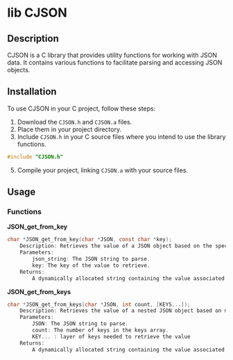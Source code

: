 # lib CJSON

## Description
CJSON is a C library that provides utility functions for working with JSON data. It contains various functions to facilitate parsing and accessing JSON objects.

## Installation
To use CJSON in your C project, follow these steps:

1. Download the `CJSON.h` and `CJSON.a` files.
2. Place them in your project directory.
3. Include `CJSON.h` in your C source files where you intend to use the library functions.
``` C
#include "CJSON.h"
```
5. Compile your project, linking `CJSON.a` with your source files.

## Usage
### Functions
**JSON_get_from_key**

``` c
char *JSON_get_from_key(char *JSON, const char *key);
    Description: Retrieves the value of a JSON object based on the specified key.
    Parameters:
        json_string: The JSON string to parse.
        key: The key of the value to retrieve.
    Returns:
        A dynamically allocated string containing the value associated with the key, or NULL if the key is not found.
```

**JSON_get_from_keys**

```c
char *JSON_get_from_keys(char *JSON, int count, [KEYS...]);
    Description: Retrieves the value of a nested JSON object based on multiple layers of keys.
    Parameters:
        JSON: The JSON string to parse.
        count: The number of keys in the keys array.
        KEY... : layer of keys needed to retrieve the value
    Returns:
        A dynamically allocated string containing the value associated with the specified keys, or NULL if the keys are not found.
```
